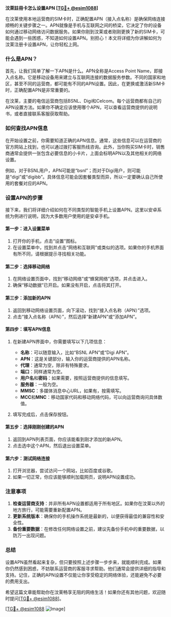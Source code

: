 **汶萊註冊卡怎么设置APN [[TG💪+ @esim1088](https://t.me/s/esim1088)]**

在汶莱使用本地运营商的SIM卡时，正确配置APN（接入点名称）是确保网络连接顺畅的关键步骤之一。APN就像是手机与互联网之间的桥梁，它决定了你的设备如何通过移动网络访问数据服务。如果你刚到汶莱或者刚刚更换了新的SIM卡，可能会遇到一些困惑，不知道如何设置APN。别担心！本文将详细为你讲解如何为汶莱注册卡设置APN，让你轻松上网。

### 什么是APN？

首先，让我们简单了解一下APN是什么。APN全称是Access Point Name，即接入点名称。它是移动设备用来建立与互联网连接的数据服务参数。不同的国家和地区，甚至不同的运营商，都可能有不同的APN设置。因此，在更换或激活新SIM卡时，正确配置APN是非常重要的。

在汶莱，主要的电信运营商包括BSNL、Digi和Celcom。每个运营商都有自己的APN设置方法。如果你不确定应该使用哪个APN，可以查看运营商提供的说明书，或者直接联系客服获取帮助。

### 如何查找APN信息

在开始设置之前，你需要知道正确的APN信息。通常，这些信息可以在运营商的官方网站上找到，也可以通过拨打客服热线咨询。此外，当你购买SIM卡时，销售商通常会提供一张包含必要信息的小卡片，上面会标明APN以及其他相关的网络设置。

例如，对于BSNL用户，APN可能是“bsnl”；而对于Digi用户，则可能是“digi”或“digibb”。具体信息可能会因套餐类型而异，所以一定要确认自己所使用的套餐对应的APN。

### 设置APN的步骤

接下来，我们将详细介绍如何在不同类型的智能手机上设置APN。这里以安卓系统为例进行说明，因为大多数用户使用的是安卓手机。

#### 第一步：进入设置菜单

1. 打开你的手机，点击“设置”图标。
2. 在设置菜单中，找到并点击“网络和互联网”或类似的选项。如果你的手机界面有所不同，请根据提示寻找相关功能。

#### 第二步：选择移动网络

1. 在网络设置页面中，找到“移动网络”或“蜂窝网络”选项，并点击进入。
2. 确保“移动数据”已开启。如果没有开启，点击将其打开。

#### 第三步：添加新的APN

1. 返回到移动网络设置页面，向下滚动，找到“接入点名称（APN）”选项。
2. 点击“接入点名称（APN）”，然后选择“新建APN”或“添加APN”。

#### 第四步：填写APN信息

1. 在新建APN界面中，你需要填写以下几项信息：
   - **名称**：可以随意输入，比如“BSNL APN”或“Digi APN”。
   - **APN**：这是关键部分，输入你的运营商提供的APN名称。
   - **代理**：通常为空，除非有特殊要求。
   - **端口**：同样通常为空。
   - **用户名**和**密码**：如果需要，按照运营商提供的信息填写。
   - **服务器**：一般为空。
   - **MMSC**：多媒体消息中心URL，如果有，按需填写。
   - **MCC**和**MNC**：移动国家代码和移动网络代码，可以向运营商询问具体数值。

2. 填写完成后，点击保存按钮。

#### 第五步：选择刚刚创建的APN

1. 返回到APN列表页面，你应该能看到刚才添加的新APN。
2. 点击选中这个APN，然后退出设置菜单。

#### 第六步：测试网络连接

1. 打开浏览器，尝试访问一个网站，比如百度或谷歌。
2. 如果一切正常，你应该能够顺利加载网页，说明APN设置成功。

### 注意事项

1. **检查运营商支持**：并非所有APN设置都适用于所有地区。如果你在汶莱以外的地方旅行，可能需要重新配置APN。
2. **更新系统版本**：确保你的手机操作系统是最新的，以便获得最佳的兼容性和安全性。
3. **备份重要数据**：在修改任何网络设置之前，建议先备份手机中的重要数据，以防万一出现问题。

### 总结

设置APN虽然看起来复杂，但只要按照上述步骤一步步来，就能顺利完成。如果你仍然感到困惑，不妨联系运营商的客服寻求帮助。他们通常会提供详细的指导和支持。记住，正确的APN设置不仅能让你享受稳定的网络体验，还能避免不必要的费用支出。

希望这篇文章能帮助你在汶莱畅享无阻的网络生活！如果你还有其他问题，欢迎随时提问[[TG💪+ @esim1088](https://t.me/s/esim1088)]。

[[TG💪+ @esim1088](https://t.me/s/esim1088) ![Image](https://i.postimg.cc/4NQfJmqS/Snipaste-2025-05-13-00-14-12.png)]